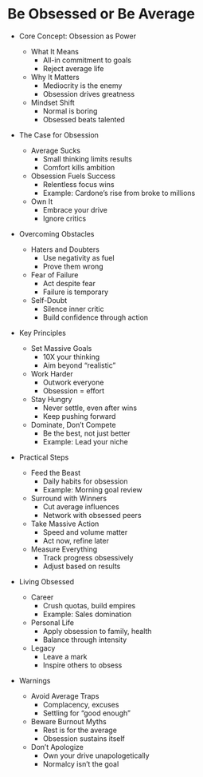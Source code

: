 # Be Obsessed or Be Average

- Core Concept: Obsession as Power

  - What It Means
    - All-in commitment to goals
    - Reject average life
  - Why It Matters
    - Mediocrity is the enemy
    - Obsession drives greatness
  - Mindset Shift
    - Normal is boring
    - Obsessed beats talented
- The Case for Obsession

  - Average Sucks
    - Small thinking limits results
    - Comfort kills ambition
  - Obsession Fuels Success
    - Relentless focus wins
    - Example: Cardone’s rise from broke to millions
  - Own It
    - Embrace your drive
    - Ignore critics
- Overcoming Obstacles

  - Haters and Doubters
    - Use negativity as fuel
    - Prove them wrong
  - Fear of Failure
    - Act despite fear
    - Failure is temporary
  - Self-Doubt
    - Silence inner critic
    - Build confidence through action
- Key Principles

  - Set Massive Goals
    - 10X your thinking
    - Aim beyond “realistic”
  - Work Harder
    - Outwork everyone
    - Obsession = effort
  - Stay Hungry
    - Never settle, even after wins
    - Keep pushing forward
  - Dominate, Don’t Compete
    - Be the best, not just better
    - Example: Lead your niche
- Practical Steps

  - Feed the Beast
    - Daily habits for obsession
    - Example: Morning goal review
  - Surround with Winners
    - Cut average influences
    - Network with obsessed peers
  - Take Massive Action
    - Speed and volume matter
    - Act now, refine later
  - Measure Everything
    - Track progress obsessively
    - Adjust based on results
- Living Obsessed

  - Career
    - Crush quotas, build empires
    - Example: Sales domination
  - Personal Life
    - Apply obsession to family, health
    - Balance through intensity
  - Legacy
    - Leave a mark
    - Inspire others to obsess
- Warnings

  - Avoid Average Traps
    - Complacency, excuses
    - Settling for “good enough”
  - Beware Burnout Myths
    - Rest is for the average
    - Obsession sustains itself
  - Don’t Apologize
    - Own your drive unapologetically
    - Normalcy isn’t the goal
